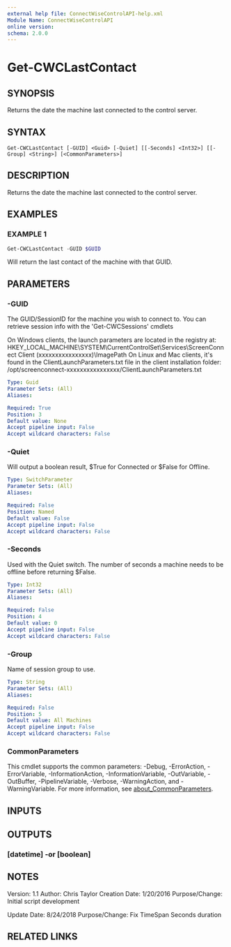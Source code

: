 ```yaml
---
external help file: ConnectWiseControlAPI-help.xml
Module Name: ConnectWiseControlAPI
online version:
schema: 2.0.0
---
```


# Get-CWCLastContact

## SYNOPSIS
Returns the date the machine last connected to the control server.

## SYNTAX

```
Get-CWCLastContact [-GUID] <Guid> [-Quiet] [[-Seconds] <Int32>] [[-Group] <String>] [<CommonParameters>]
```

## DESCRIPTION
Returns the date the machine last connected to the control server.

## EXAMPLES

### EXAMPLE 1
```powershell
Get-CWCLastContact -GUID $GUID
```

Will return the last contact of the machine with that GUID.

## PARAMETERS

### -GUID
The GUID/SessionID for the machine you wish to connect to.
You can retrieve session info with the 'Get-CWCSessions' cmdlets

On Windows clients, the launch parameters are located in the registry at:
  HKEY_LOCAL_MACHINE\SYSTEM\CurrentControlSet\Services\ScreenConnect Client (xxxxxxxxxxxxxxxx)\ImagePath
On Linux and Mac clients, it's found in the ClientLaunchParameters.txt file in the client installation folder:
  /opt/screenconnect-xxxxxxxxxxxxxxxx/ClientLaunchParameters.txt

```yaml
Type: Guid
Parameter Sets: (All)
Aliases:

Required: True
Position: 3
Default value: None
Accept pipeline input: False
Accept wildcard characters: False
```

### -Quiet
Will output a boolean result, $True for Connected or $False for Offline.

```yaml
Type: SwitchParameter
Parameter Sets: (All)
Aliases:

Required: False
Position: Named
Default value: False
Accept pipeline input: False
Accept wildcard characters: False
```

### -Seconds
Used with the Quiet switch.
The number of seconds a machine needs to be offline before returning $False.

```yaml
Type: Int32
Parameter Sets: (All)
Aliases:

Required: False
Position: 4
Default value: 0
Accept pipeline input: False
Accept wildcard characters: False
```

### -Group
Name of session group to use.

```yaml
Type: String
Parameter Sets: (All)
Aliases:

Required: False
Position: 5
Default value: All Machines
Accept pipeline input: False
Accept wildcard characters: False
```

### CommonParameters
This cmdlet supports the common parameters: -Debug, -ErrorAction, -ErrorVariable, -InformationAction, -InformationVariable, -OutVariable, -OutBuffer, -PipelineVariable, -Verbose, -WarningAction, and -WarningVariable. For more information, see [about_CommonParameters](http://go.microsoft.com/fwlink/?LinkID=113216).

## INPUTS

## OUTPUTS

### [datetime] -or [boolean]
## NOTES
Version:        1.1
Author:         Chris Taylor
Creation Date:  1/20/2016
Purpose/Change: Initial script development

Update Date:  8/24/2018
Purpose/Change: Fix TimeSpan Seconds duration

## RELATED LINKS
